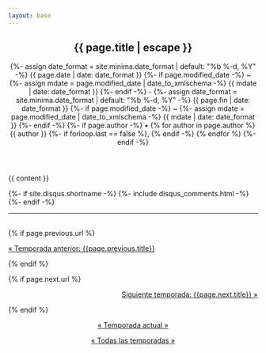 ```yaml
---
layout: base
---
```

<article class="post h-entry" itemscope itemtype="http://schema.org/BlogPosting">

  <header class="post-header">
    <h1 class="post-title p-name" itemprop="name headline">{{ page.title | escape }}</h1>
    <p class="post-meta">
      {%- assign date_format = site.minima.date_format | default: "%b %-d, %Y" -%}
      <time class="dt-published" datetime="{{ page.date | date_to_xmlschema }}" itemprop="datePublished">
        {{ page.date | date: date_format }}
      </time>
      {%- if page.modified_date -%}
        ~ 
        {%- assign mdate = page.modified_date | date_to_xmlschema -%}
        <time class="dt-modified" datetime="{{ mdate }}" itemprop="dateModified">
          {{ mdate | date: date_format }}
        </time>
      {%- endif -%}
       - {%- assign date_format = site.minima.date_format | default: "%b %-d, %Y" -%}
      <time class="dt-published" datetime="{{ page.fin | date_to_xmlschema }}" itemprop="datePublished">
        {{ page.fin | date: date_format }}
      </time>
      {%- if page.modified_date -%}
        ~ 
        {%- assign mdate = page.modified_date | date_to_xmlschema -%}
        <time class="dt-modified" datetime="{{ mdate }}" itemprop="dateModified">
          {{ mdate | date: date_format }}
        </time>
      {%- endif -%}
      {%- if page.author -%}
        • {% for author in page.author %}
          <span itemprop="author" itemscope itemtype="http://schema.org/Person">
            <span class="p-author h-card" itemprop="name">{{ author }}</span></span>
            {%- if forloop.last == false %}, {% endif -%}
        {% endfor %}
      {%- endif -%}</p>
  </header>

  <div class="post-content e-content" itemprop="articleBody">
    {{ content }}
  </div>

  {%- if site.disqus.shortname -%}
    {%- include disqus_comments.html -%}
  {%- endif -%}

  <a class="u-url" href="{{ page.url | relative_url }}" hidden></a>
</article>

<hr><br>
<div class="PageNavigation">
  {% if page.previous.url %}
    <p><a class="prev" href="{{page.previous.url}}">&laquo; Temporada anterior: {{page.previous.title}}</a></p>
  {% endif %}

  {% if page.next.url %}
    <p align="right"><a class="next" href="{{page.next.url}}"> Siguiente temporada: {{page.next.title}} &raquo;</a></p>
  {% endif %}
</div>
<p align="center"><a rel="me" href="../temporadas.html">&laquo; Temporada actual &raquo;</a></p>
<p align="center"><a rel="me" href="https://zettafounder.github.io/temporadas/zf0wa24.html">&laquo; Todas las temporadas &raquo;</a></p>